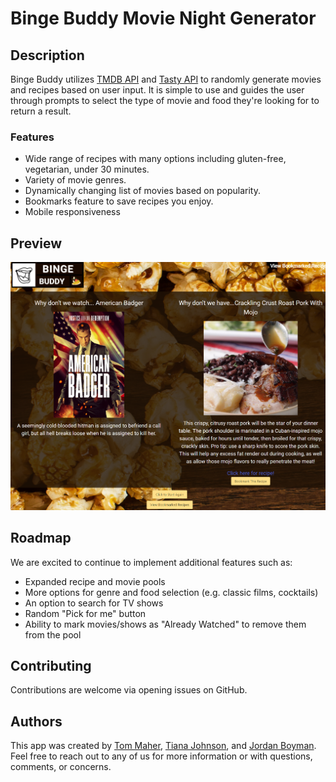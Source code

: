 # Binge Buddy Movie Night Generator

## Description
Binge Buddy utilizes [TMDB API](https://developers.themoviedb.org/3/getting-started/introduction) and [Tasty API](https://rapidapi.com/apidojo/api/tasty) to randomly generate movies and recipes based on user input. It is simple to use and guides the user through prompts to select the type of movie and food they're looking for to return a result.

### Features
- Wide range of recipes with many options including gluten-free, vegetarian, under 30 minutes.
- Variety of movie genres.
- Dynamically changing list of movies based on popularity.
- Bookmarks feature to save recipes you enjoy.
- Mobile responsiveness

## Preview
![preview of app results screen](./assets/images/app_preview.png)

## Roadmap

We are excited to continue to implement additional features such as:
- Expanded recipe and movie pools
- More options for genre and food selection (e.g. classic films, cocktails)
- An option to search for TV shows
- Random "Pick for me" button
- Ability to mark movies/shows as "Already Watched" to remove them from the pool

## Contributing

Contributions are welcome via opening issues on GitHub.

## Authors

This app was created by [Tom Maher](https://github.com/trm621), [Tiana Johnson](https://github.com/Tianajohn98), and [Jordan Boyman](https://github.com/jtboyman). Feel free to reach out to any of us for more information or with questions, comments, or concerns.